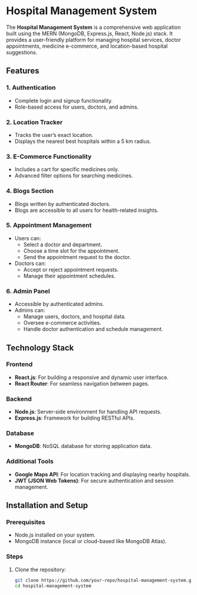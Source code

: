 # Hospital Management System

The **Hospital Management System** is a comprehensive web application built using the MERN (MongoDB, Express.js, React, Node.js) stack. It provides a user-friendly platform for managing hospital services, doctor appointments, medicine e-commerce, and location-based hospital suggestions.  

## Features  

### 1. **Authentication**  
- Complete login and signup functionality.  
- Role-based access for users, doctors, and admins.  

### 2. **Location Tracker**  
- Tracks the user’s exact location.  
- Displays the nearest best hospitals within a 5 km radius.  

### 3. **E-Commerce Functionality**  
- Includes a cart for specific medicines only.  
- Advanced filter options for searching medicines.  

### 4. **Blogs Section**  
- Blogs written by authenticated doctors.  
- Blogs are accessible to all users for health-related insights.  

### 5. **Appointment Management**  
- Users can:  
  - Select a doctor and department.  
  - Choose a time slot for the appointment.  
  - Send the appointment request to the doctor.  
- Doctors can:  
  - Accept or reject appointment requests.  
  - Manage their appointment schedules.  

### 6. **Admin Panel**  
- Accessible by authenticated admins.  
- Admins can:  
  - Manage users, doctors, and hospital data.  
  - Oversee e-commerce activities.  
  - Handle doctor authentication and schedule management.  

## Technology Stack  

### Frontend  
- **React.js**: For building a responsive and dynamic user interface.  
- **React Router**: For seamless navigation between pages.  

### Backend  
- **Node.js**: Server-side environment for handling API requests.  
- **Express.js**: Framework for building RESTful APIs.  

### Database  
- **MongoDB**: NoSQL database for storing application data.  

### Additional Tools  
- **Google Maps API**: For location tracking and displaying nearby hospitals.  
- **JWT (JSON Web Tokens)**: For secure authentication and session management.  

## Installation and Setup  

### Prerequisites  
- Node.js installed on your system.  
- MongoDB instance (local or cloud-based like MongoDB Atlas).  

### Steps  
1. Clone the repository:  
   ```bash
   git clone https://github.com/your-repo/hospital-management-system.git
   cd hospital-management-system
